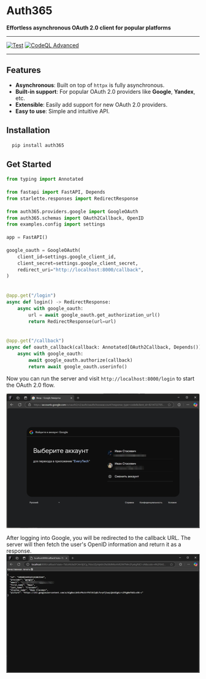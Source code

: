 # Auth365

**Effortless asynchronous OAuth 2.0 client for popular platforms**

---

[![Test](https://github.com/everysoftware/fastid/actions/workflows/test.yml/badge.svg)](https://github.com/everysoftware/fastid/actions/workflows/test.yml)
[![CodeQL Advanced](https://github.com/everysoftware/fastid/actions/workflows/codeql.yml/badge.svg)](https://github.com/everysoftware/fastid/actions/workflows/codeql.yml)

---

## Features

- **Asynchronous**: Built on top of `httpx` is fully asynchronous.
- **Built-in support**: For popular OAuth 2.0 providers like **Google**, **Yandex**, etc.
- **Extensible**: Easily add support for new OAuth 2.0 providers.
- **Easy to use**: Simple and intuitive API.

## Installation

```bash
  pip install auth365
```

## Get Started

```python
from typing import Annotated

from fastapi import FastAPI, Depends
from starlette.responses import RedirectResponse

from auth365.providers.google import GoogleOAuth
from auth365.schemas import OAuth2Callback, OpenID
from examples.config import settings

app = FastAPI()

google_oauth = GoogleOAuth(
    client_id=settings.google_client_id,
    client_secret=settings.google_client_secret,
    redirect_uri="http://localhost:8000/callback",
)


@app.get("/login")
async def login() -> RedirectResponse:
    async with google_oauth:
        url = await google_oauth.get_authorization_url()
        return RedirectResponse(url=url)


@app.get("/callback")
async def oauth_callback(callback: Annotated[OAuth2Callback, Depends()]) -> OpenID:
    async with google_oauth:
        await google_oauth.authorize(callback)
        return await google_oauth.userinfo()

```

Now you can run the server and visit `http://localhost:8000/login` to start the OAuth 2.0 flow.

![screenshot-1738081195921.png](assets/screenshot-1738081195921.png)

After logging into Google, you will be redirected to the callback URL. The server will then fetch the user's OpenID
information and return it as a response.
![screenshot-1738081352079.png](assets/screenshot-1738081352079.png)
